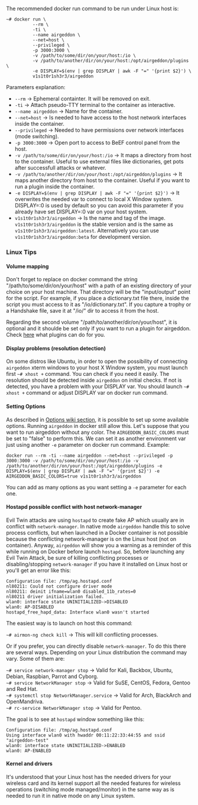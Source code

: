 The recommended docker run command to be run under Linux host is:

```
~# docker run \
          --rm \
          -ti \
          --name airgeddon \
          --net=host \
          --privileged \
          -p 3000:3000 \
          -v /path/to/some/dir/on/your/host:/io \
          -v /path/to/another/dir/on/your/host:/opt/airgeddon/plugins \
          -e DISPLAY=$(env | grep DISPLAY | awk -F "=" '{print $2}') \
          v1s1t0r1sh3r3/airgeddon
```

Parameters explanation:

 - `--rm` &#8594; Ephemeral containter. It will be removed on exit.
 - `-ti` &#8594; Attach pseudo-TTY terminal to the container as interactive.
 - `--name airgeddon` &#8594; Name for the container.
 - `--net=host` &#8594; Is needed to have access to the host network interfaces inside the container.
 - `--privileged` &#8594; Needed to have permissions over network interfaces (mode switching).
 - `-p 3000:3000` &#8594; Open port to access to BeEF control panel from the host.
 - `-v /path/to/some/dir/on/your/host:/io` &#8594; It maps a directory from host to the container. Useful to use external files like dictionaries, get pots after successfull attacks or whatever.
 - `-v /path/to/another/dir/on/your/host:/opt/airgeddon/plugins` &#8594; It maps another directory from host to the container. Useful if you want to run a plugin inside the container.
 - `-e DISPLAY=$(env | grep DISPLAY | awk -F "=" '{print $2}')` &#8594; It overwrites the needed var to connect to local X Window system. DISPLAY=:0 is used by default so you can avoid this parameter if you already have set DISPLAY=:0 var on your host system.
 - `v1s1t0r1sh3r3/airgeddon` &#8594; Is the name and tag of the image. `v1s1t0r1sh3r3/airgeddon` is the stable version and is the same as `v1s1t0r1sh3r3/airgeddon:latest`. Alternatively you can use `v1s1t0r1sh3r3/airgeddon:beta` for development version.

### Linux Tips

#### Volume mapping

Don't forget to replace on docker command the string "/path/to/some/dir/on/your/host" with a path of an existing directory of your choice on your host machine. That directory will be the "input/output" point for the script. For example, if you place a dictionary.txt file there, inside the script you must access to it as "/io/dictionary.txt". If you capture a trophy or a Handshake file, save it at "/io/" dir to access it from the host.

Regarding the second volume "/path/to/another/dir/on/your/host", it is optional and it shoulde be set only if you want to run a plugin for airgeddon. Check [here](https://github.com/v1s1t0r1sh3r3/airgeddon/wiki/Plugins%20System) what plugins can do for you.

#### Display problems (resolution detection)

On some distros like Ubuntu, in order to open the possibility of connecting `airgeddon` xterm windows to your host X Window system, you must launch first `~# xhost +` command. You can check if you need it easily. The resolution should be detected inside `airgeddon` on initial checks. If not is detected, you have a problem with your DISPLAY var. You should launch `~# xhost +` command or adjust DISPLAY var on docker run command.

#### Setting Options

As described in [Options wiki section](https://github.com/v1s1t0r1sh3r3/airgeddon/wiki/Options), it is possible to set up some available options. Running `airgeddon` in docker still allow this. Let's suppose that you want to run airgeddon without any color. The `AIRGEDDON_BASIC_COLORS` must be set to "false" to perform this. We can set it as another environment var just using another `-e` parameter on docker run command. Example:

`docker run --rm -ti --name airgeddon --net=host --privileged -p 3000:3000 -v /path/to/some/dir/on/your/host:/io -v /path/to/another/dir/on/your/host:/opt/airgeddon/plugins -e DISPLAY=$(env | grep DISPLAY | awk -F "=" '{print $2}') -e AIRGEDDON_BASIC_COLORS=true v1s1t0r1sh3r3/airgeddon`

You can add as many options as you want setting a `-e` parameter for each one.

#### Hostapd possible conflict with host network-manager

Evil Twin attacks are using `hostapd` to create fake AP which usually are in conflict with `network-manager`. In native mode `airgeddon` handle this to solve process conflicts, but when launched in a Docker container is not possible because the conflicting network-manager is on the Linux host (not on container). Anyway, `airgeddon` will show you a warning as a reminder of this while running on Docker before launch `hostapd`. So, before launching any Evil Twin Attack, be sure of killing conflicting processes or disabling/stopping `network-manager` if you have it installed on Linux host or you'll get an error like this:

    Configuration file: /tmp/ag.hostapd.conf
    nl80211: Could not configure driver mode
    nl80211: deinit ifname=wlan0 disabled_11b_rates=0
    nl80211 driver initialization failed.
    wlan0: interface state UNINITIALIZED->DISABLED
    wlan0: AP-DISABLED 
    hostapd_free_hapd_data: Interface wlan0 wasn't started

The easiest way is to launch on host this command:

`~# airmon-ng check kill` &#8594; This will kill conflicting processes.

Or if you prefer, you can directly disable `network-manager`. To do this there are several ways. Depending on your Linux distribution the command may vary. Some of them are:

`~# service network-manager stop` &#8594; Valid for Kali, Backbox, Ubuntu, Debian, Raspbian, Parrot and Cyborg.<br/>
`~# service NetworkManager stop` &#8594; Valid for SuSE, CentOS, Fedora, Gentoo and Red Hat.<br/>
`~# systemctl stop NetworkManager.service` &#8594; Valid for Arch, BlackArch and OpenMandriva.<br/>
`~# rc-service NetworkManager stop` &#8594; Valid for Pentoo.<br/>

The goal is to see at `hostapd` window something like this:

    Configuration file: /tmp/ag.hostapd.conf
    Using interface wlan0 with hwaddr 00:11:22:33:44:55 and ssid "airgeddon-test"
    wlan0: interface state UNINITIALIZED->ENABLED
    wlan0: AP-ENABLED

#### Kernel and drivers

It's understood that your Linux host has the needed drivers for your wireless card and its kernel support all the needed features for wireless operations (switching mode managed/monitor) in the same way as is needed to run it in native mode on any Linux system.